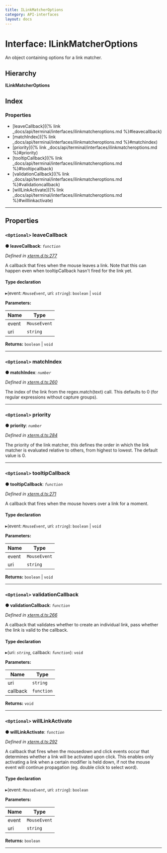 ```yaml
---
title: ILinkMatcherOptions
category: API-interfaces
layout: docs
---
```



# Interface: ILinkMatcherOptions

An object containing options for a link matcher.

## Hierarchy

**ILinkMatcherOptions**

## Index

### Properties

* [leaveCallback]({% link _docs/api/terminal/interfaces/ilinkmatcheroptions.md %}#leavecallback)
* [matchIndex]({% link _docs/api/terminal/interfaces/ilinkmatcheroptions.md %}#matchindex)
* [priority]({% link _docs/api/terminal/interfaces/ilinkmatcheroptions.md %}#priority)
* [tooltipCallback]({% link _docs/api/terminal/interfaces/ilinkmatcheroptions.md %}#tooltipcallback)
* [validationCallback]({% link _docs/api/terminal/interfaces/ilinkmatcheroptions.md %}#validationcallback)
* [willLinkActivate]({% link _docs/api/terminal/interfaces/ilinkmatcheroptions.md %}#willlinkactivate)

---

## Properties

<a id="leavecallback"></a>

### `<Optional>` leaveCallback

**● leaveCallback**: *`function`*

*Defined in [xterm.d.ts:277](https://github.com/xtermjs/xterm.js/blob/master/typings/xterm.d.ts#L277)*

A callback that fires when the mouse leaves a link. Note that this can happen even when tooltipCallback hasn't fired for the link yet.

#### Type declaration
▸(event: *`MouseEvent`*, uri: *`string`*): `boolean` | `void`

**Parameters:**

| Name | Type |
| ------ | ------ |
| event | `MouseEvent` |
| uri | `string` |

**Returns:** `boolean` | `void`

___
<a id="matchindex"></a>

### `<Optional>` matchIndex

**● matchIndex**: *`number`*

*Defined in [xterm.d.ts:260](https://github.com/xtermjs/xterm.js/blob/master/typings/xterm.d.ts#L260)*

The index of the link from the regex.match(text) call. This defaults to 0 (for regular expressions without capture groups).

___
<a id="priority"></a>

### `<Optional>` priority

**● priority**: *`number`*

*Defined in [xterm.d.ts:284](https://github.com/xtermjs/xterm.js/blob/master/typings/xterm.d.ts#L284)*

The priority of the link matcher, this defines the order in which the link matcher is evaluated relative to others, from highest to lowest. The default value is 0.

___
<a id="tooltipcallback"></a>

### `<Optional>` tooltipCallback

**● tooltipCallback**: *`function`*

*Defined in [xterm.d.ts:271](https://github.com/xtermjs/xterm.js/blob/master/typings/xterm.d.ts#L271)*

A callback that fires when the mouse hovers over a link for a moment.

#### Type declaration
▸(event: *`MouseEvent`*, uri: *`string`*): `boolean` | `void`

**Parameters:**

| Name | Type |
| ------ | ------ |
| event | `MouseEvent` |
| uri | `string` |

**Returns:** `boolean` | `void`

___
<a id="validationcallback"></a>

### `<Optional>` validationCallback

**● validationCallback**: *`function`*

*Defined in [xterm.d.ts:266](https://github.com/xtermjs/xterm.js/blob/master/typings/xterm.d.ts#L266)*

A callback that validates whether to create an individual link, pass whether the link is valid to the callback.

#### Type declaration
▸(uri: *`string`*, callback: *`function`*): `void`

**Parameters:**

| Name | Type |
| ------ | ------ |
| uri | `string` |
| callback | `function` |

**Returns:** `void`

___
<a id="willlinkactivate"></a>

### `<Optional>` willLinkActivate

**● willLinkActivate**: *`function`*

*Defined in [xterm.d.ts:292](https://github.com/xtermjs/xterm.js/blob/master/typings/xterm.d.ts#L292)*

A callback that fires when the mousedown and click events occur that determines whether a link will be activated upon click. This enables only activating a link when a certain modifier is held down, if not the mouse event will continue propagation (eg. double click to select word).

#### Type declaration
▸(event: *`MouseEvent`*, uri: *`string`*): `boolean`

**Parameters:**

| Name | Type |
| ------ | ------ |
| event | `MouseEvent` |
| uri | `string` |

**Returns:** `boolean`

___

